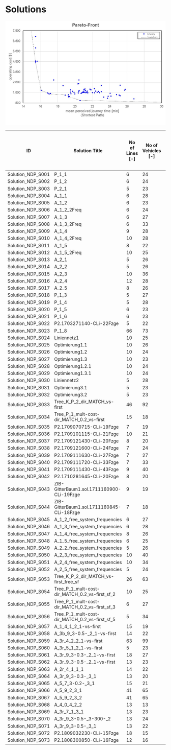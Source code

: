 # Solutions

![grid_network](https://github.com/FOR2083/PublicTransportNetworks/blob/master/Grid_5x5/Input/Image/Pareto-Front.jpg)

| ID				| Solution Title	| No of Lines [-]	| No of Vehicles [-]	| Vehicle Kilometers [km]	| Vehicle Hours [h]	| Operating Cost [$]	| Mean Perceived Journey Time [min] (Shortest Path)
| ---				| ---				| ---				| ---					| ---						| ---				| ---					| ---
|Solution_NDP_S001	|P_1_1	|6	|24	|432.0	|21.6	|1848.0	|21.3	|
|Solution_NDP_S002	|P_1_2	|6	|24	|432.0	|21.8	|1848.0	|20.9	|
|Solution_NDP_S003	|P_2_1	|5	|23	|432.0	|21.6	|1798.0	|22.8	|
|Solution_NDP_S004	|A_1_1	|6	|28	|432.0	|22.0	|2048.0	|21.0	|
|Solution_NDP_S005	|A_1_2	|6	|23	|384.0	|19.5	|1726.0	|20.7	|
|Solution_NDP_S006	|A_1_2_2Freq	|6	|24	|384.0	|19.5	|1776.0	|20.8	|
|Solution_NDP_S007	|A_1_3	|6	|27	|464.0	|24.0	|2046.0	|25.7	|
|Solution_NDP_S008	|A_1_3_2Freq	|6	|33	|576.0	|29.4	|2514.0	|25.2	|
|Solution_NDP_S009	|A_1_4	|9	|28	|452.0	|22.9	|2078.0	|21.8	|
|Solution_NDP_S010	|A_1_4_2Freq	|10	|28	|484.0	|24.4	|2126.0	|21.0	|
|Solution_NDP_S011	|A_1_5	|8	|22	|392.0	|19.7	|1688.0	|19.5	|
|Solution_NDP_S012	|A_1_5_2Freq	|10	|25	|396.0	|20.0	|1844.0	|19.5	|
|Solution_NDP_S013	|A_2_1	|5	|26	|432.0	|21.8	|1948.0	|22.4	|
|Solution_NDP_S014	|A_2_2	|5	|26	|432.0	|21.8	|1948.0	|22.4	|
|Solution_NDP_S015	|A_2_3	|10	|36	|582.0	|29.5	|2673.0	|20.4	|
|Solution_NDP_S016	|A_2_4	|12	|28	|488.0	|24.6	|2132.0	|21.7	|
|Solution_NDP_S017	|A_2_5	|8	|26	|420.0	|21.3	|1930.0	|20.4	|
|Solution_NDP_S018	|P_1_3	|5	|27	|488.0	|24.4	|2082.0	|21.0	|
|Solution_NDP_S019	|P_1_4	|5	|28	|496.0	|24.8	|2144.0	|21.1	|
|Solution_NDP_S020	|P_1_5	|6	|23	|420.0	|21.0	|1780.0	|21.5	|
|Solution_NDP_S021	|P_1_6	|6	|23	|432.0	|21.6	|1798.0	|21.2	|
|Solution_NDP_S022	|P2.1703271140-CLi-22Fzge	|5	|22	|420.0	|21.0	|1730.0	|24.0	|
|Solution_NDP_S023	|P_1_8	|66	|73	|804.0	|40.2	|4856.0	|15.4	|
|Solution_NDP_S024	|Liniennetz1	|10	|25	|432.0	|21.6	|1898.0	|23.0	|
|Solution_NDP_S025	|Optimierung1.1	|10	|26	|432.0	|21.6	|1948.0	|21.4	|
|Solution_NDP_S026	|Optimierung1.2	|10	|24	|408.0	|20.4	|1812.0	|21.0	|
|Solution_NDP_S027	|Optimierung1.3	|10	|23	|420.0	|21.0	|1780.0	|21.4	|
|Solution_NDP_S028	|Optimierung1.2.1	|10	|24	|420.0	|21.0	|1830.0	|20.9	|
|Solution_NDP_S029	|Optimierung1.3.1	|10	|24	|432.0	|21.6	|1848.0	|21.1	|
|Solution_NDP_S030	|Liniennetz2	|5	|28	|528.0	|26.4	|2192.0	|22.2	|
|Solution_NDP_S031	|Optimierung3.1	|5	|23	|420.0	|21.0	|1780.0	|22.2	|
|Solution_NDP_S032	|Optimierung3.2	|5	|23	|432.0	|21.6	|1798.0	|22.0	|
|Solution_NDP_S033	|Tree_K_P_2_dir_MATCH_vs-first	|46	|92	|1024.0	|51.2	|6136.0	|15.4	|
|Solution_NDP_S034	|Tree_P_1_mult-cost-dir_MATCH_0.2_vs-first	|15	|18	|340.0	|17.0	|1410.0	|19.3	|
|Solution_NDP_S035	|P2.1709070715-CLi-19Fzge	|7	|19	|344.0	|17.2	|1466.0	|24.2	|
|Solution_NDP_S036	|P2.1709101115-CLi-21Fzge	|10	|21	|376.0	|18.8	|1614.0	|24.8	|
|Solution_NDP_S037	|P2.1709121430-CLi-20Fzge	|8	|20	|368.0	|18.4	|1552.0	|25.1	|
|Solution_NDP_S038	|P2.1709121600-CLi-24Fzge	|7	|24	|424.0	|21.2	|1836.0	|19.9	|
|Solution_NDP_S039	|P2.1709111630-CLi-27Fzge	|7	|27	|480.0	|24.0	|2070.0	|19.5	|
|Solution_NDP_S040	|P2.1709111720-CLi-33Fzge	|7	|33	|560.0	|28.0	|2490.0	|18.6	|
|Solution_NDP_S041	|P2.1709111430-CLi-43Fzge	|9	|40	|688.0	|34.4	|3032.0	|17.5	|
|Solution_NDP_S042	|P2.1710281645-CLi-20Fzge	|8	|20	|336.0	|16.8	|1504.0	|25.2	|
|Solution_NDP_S043	|ZIB-GitterBaum1.sol.1711160900-CLi-19Fzge	|9	|19	|332.0	|16.6	|1448.0	|23.8	|
|Solution_NDP_S044	|ZIB-GitterBaum1.sol.1711160845-CLi-18Fzge	|7	|18	|316.0	|15.8	|1374.0	|23.3	|
|Solution_NDP_S045	|A_1_2_free_system_frequencies	|6	|27	|432.0	|22.4	|1998.0	|21.2	|
|Solution_NDP_S046	|A_1_3_free_system_frequencies	|6	|28	|474.0	|24.4	|2111.0	|25.8	|
|Solution_NDP_S047	|A_1_4_free_system_frequencies	|8	|26	|428.0	|22.0	|1942.0	|53620.6	|
|Solution_NDP_S048	|A_1_5_free_system_frequencies	|6	|25	|420.0	|21.2	|1880.0	|21.0	|
|Solution_NDP_S049	|A_2_2_free_system_frequencies	|5	|26	|410.0	|21.3	|1915.0	|22.7	|
|Solution_NDP_S050	|A_2_3_free_system_frequencies	|10	|40	|688.0	|35.3	|3032.0	|20.4	|
|Solution_NDP_S051	|A_2_4_free_system_frequencies	|10	|34	|536.0	|27.0	|2504.0	|23.0	|
|Solution_NDP_S052	|A_2_5_free_system_frequencies	|5	|24	|418.0	|21.2	|1827.0	|22.5	|
|Solution_NDP_S053	|Tree_K_P_2_dir_MATCH_vs-first_free_sf	|26	|63	|1130.0	|56.5	|4845.0	|15.6	|
|Solution_NDP_S054	|Tree_P_1_mult-cost-dir_MATCH_0.2_vs-first_sf_2	|10	|25	|448.0	|22.4	|1922.0	|19.7	|
|Solution_NDP_S055	|Tree_P_1_mult-cost-dir_MATCH_0.2_vs-first_sf_3	|6	|27	|440.0	|22.0	|2010.0	|20.5	|
|Solution_NDP_S056	|Tree_P_1_mult-cost-dir_MATCH_0.2_vs-first_sf_5	|5	|34	|626.0	|31.3	|2639.0	|20.3	|
|Solution_NDP_S057	|A_1_4_1_2_1-vs-first	|15	|19	|328.0	|16.4	|1442.0	|19.3	|
|Solution_NDP_S058	|A_3b_9_3-0.5-_2_1-vs-first	|14	|22	|392.0	|19.6	|1688.0	|17.0	|
|Solution_NDP_S059	|A_3r_4_2_2_1-vs-first	|63	|99	|1536.0	|76.8	|7254.0	|15.4	|
|Solution_NDP_S060	|A_3r_5_1_2_1-vs-first	|5	|23	|416.0	|20.8	|1774.0	|20.4	|
|Solution_NDP_S061	|A_3r_9_3-0.3-_2_1-vs-first	|18	|27	|444.0	|22.2	|2016.0	|16.1	|
|Solution_NDP_S062	|A_3r_9_3-0.5-_2_1-vs-first	|13	|23	|380.0	|19.0	|1720.0	|17.1	|
|Solution_NDP_S063	|A_2r_4_1_1_1	|14	|22	|328.0	|16.7	|1592.0	|19.2	|
|Solution_NDP_S064	|A_3r_9_3-0.3-_3_1	|13	|20	|260.0	|13.6	|1390.0	|19.3	|
|Solution_NDP_S065	|A_5_7_3-0.2-_3_1	|15	|21	|340.0	|17.5	|1560.0	|18.9	|
|Solution_NDP_S066	|A_5_9_2_3_1	|41	|65	|1008.0	|51.2	|4762.0	|15.4	|
|Solution_NDP_S067	|A_5_9_2_3_2	|41	|65	|1008.0	|51.2	|4762.0	|15.4	|
|Solution_NDP_S068	|A_4_0_4_2_2	|13	|13	|260.0	|13.0	|1040.0	|20.6	|
|Solution_NDP_S069	|A_3r_7_1_3_1	|13	|23	|352.0	|17.8	|1678.0	|20.0	|
|Solution_NDP_S070	|A_3r_9_3-0.5-_3-300-_2	|13	|24	|380.0	|19.2	|1770.0	|16.8	|
|Solution_NDP_S071	|A_3r_9_3-0.5-_3_1	|13	|22	|376.0	|19.2	|1664.0	|17.0	|
|Solution_NDP_S072	|P2.1809032230-CLi-15Fzge	|18	|15	|292.0	|14.6	|1188.0	|26.8	|
|Solution_NDP_S073	|P2.1808300850-CLi-16Fzge	|12	|16	|308.0	|15.4	|1262.0	|23.7	|
